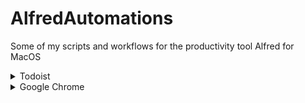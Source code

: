 # AlfredAutomations
Some of my scripts and workflows for the productivity tool Alfred for MacOS

<details>
  <summary>Todoist </summary>

## My Todoist automations I use on a daily basis with Alfred 4 on MacOS

These are simple Python scripts, which I'm using daily. 

You need to install Todoist Python Modul via this command in the commandline / terminal 

`pip3 install todoist-api-python`

To get your API Code go to https://todoist.com/app/settings/integrations and scroll to the end of this site. 

### AddOneTaskToInbox.py
I use this as a workflow to add a quick todo to my Inbox no matter if todoist is running or not. I'll trigger it by the keyword "todo:". The input/text is entered as title for the task. No project assigning, due date or labels can be add via this workflow. 

To create this workflow. 
![](Todoist/Images/AddOneTaskToInbox_1.jpeg)

1. Create a new workflow, which is triggered by a keyword of your choice. You need to make a argument required. 

![](Todoist/Images/AddOneTaskToInbox_2.jpeg)

2. Add a action to run an external script (as Python3 is currently not supported in Alfred and MacOS 12.x comes without Python2.7) Past the link to your script.

![](Todoist/Images/AddOneTaskToInbox_3.jpeg)

## Multiple Lines to Todoist 
This my most used workflow for Todoist. The original idea was born after couple of todos from meetings. To explain that shortly: I'm writing meeting minutes for every meeting (ok the most :-) ) and I write also the todos down, which where discussed in the meeting. It was always time consuming to take this todos from the meeting and copy paste them into the project, I want them in. 

So I created this script. For each selected line it creates a task with the text in this line in an previous selected project. 

To create this workflow. 
![](/Todoist/Images/MeetingMinutes_1.jpg)

1. Create a new workflow, which is triggered by a universal action. You need to make a argument required. 

![](/Todoist/Images/MeetingMinutes_2.jpg)

2. Add Utilies Element "Arg and Vars" and select passthrought. 

![](/Todoist/Images/MeetingMinutes_3.jpg)

3. Add a action to run an external script (as Python3 is currently not supported in Alfred and MacOS 12.x comes without Python2.7) Past the link to your script.  (I have a second Python version installed which has a bug in it, therefore I link directly to the correct directory in the Shebang)

![](Todoist/Images/MeetingMinutes_4.jpg)

4. Play a sound if you like at compeltion

</details>


<details>
  <summary>Google Chrome </summary>
  
 # Open Google Chrome profile from Alfred
 I'm using Chrome as my main browser for work related things. As consultant I'm using a lot of different profiles and I want to open them as quick as possible. 
 
 Therefore I created this small Alfred Workflow using Python 3 (using `json` and `Path package which reads all available Google Chrome profiles from the folder and provides a selection of all. The selected one will be opend in a new window. 
 
 I'm not an python expert and I asume that the code is pretty basic. So, I'm also thankfull for any suggestion to improve the code. 
 
**As long as you have not modified your chrome settings folder, this workflow does not need any configuration.**

To trigger the workflow simpy write `chpr`
![](/GoogleChrome/chpr.jpg)

![](/GoogleChrome/fullWf.jpg)
 
 
